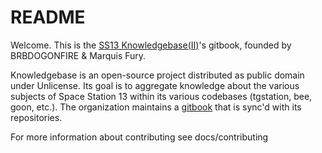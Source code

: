# README

Welcome. This is the [SS13 Knowledgebase(II)](https://discord.com/invite/ttWKP4GjyS)'s gitbook, founded by BRBDOGONFIRE & Marquis Fury.

Knowledgebase is an open-source project distributed as public domain under Unlicense. Its goal is to aggregate knowledge about the various subjects of Space Station 13 within its various codebases (tgstation, bee, goon, etc.). The organization maintains a [gitbook](https://ss13-knowledgebase.gitbook.io/knowledgebase/) that is sync'd with its repositories.

For more information about contributing see docs/contributing
